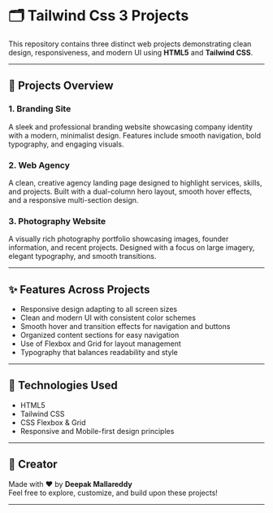 # 🗂️ Tailwind Css 3 Projects 

This repository contains three distinct web projects demonstrating clean design, responsiveness, and modern UI using **HTML5** and **Tailwind CSS**.

---

## 📌 Projects Overview

### 1. Branding Site  
A sleek and professional branding website showcasing company identity with a modern, minimalist design. Features include smooth navigation, bold typography, and engaging visuals.

### 2. Web Agency  
A clean, creative agency landing page designed to highlight services, skills, and projects. Built with a dual-column hero layout, smooth hover effects, and a responsive multi-section design.

### 3. Photography Website  
A visually rich photography portfolio showcasing images, founder information, and recent projects. Designed with a focus on large imagery, elegant typography, and smooth transitions.

---

## ✨ Features Across Projects

- Responsive design adapting to all screen sizes  
- Clean and modern UI with consistent color schemes  
- Smooth hover and transition effects for navigation and buttons  
- Organized content sections for easy navigation  
- Use of Flexbox and Grid for layout management  
- Typography that balances readability and style  

---

## 🧱 Technologies Used

- HTML5  
- Tailwind CSS  
- CSS Flexbox & Grid  
- Responsive and Mobile-first design principles  

---

## 🙌 Creator

Made with ❤️ by **Deepak Mallareddy**  
Feel free to explore, customize, and build upon these projects!

---

